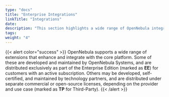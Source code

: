 ```yaml
---
type: "docs"
title: "Enterprise Integrations"
linkTitle: "Integrations"
date:
description: "This section highlights a wide range of OpenNebula integrations with enterprise technologies and third-party components. These integrations extend the platform's functionality — covering orchestration, storage, backup, billing, and application management — and demonstrate how OpenNebula can be seamlessly embedded into complex IT ecosystems."
tags:
weight: "4"
---
```


{{< alert color="success" >}}
OpenNebula supports a wide range of extensions that enhance and integrate with the core platform. Some of these are developed and maintained by OpenNebula Systems, and are distributed exclusively as part of the Enterprise Edition (marked as **EE**) for customers with an active subscription. Others may be developed, self-certified, and maintained by technology partners, and are distributed under separate commercial or open-source licenses, depending on the provider and use case (marked as **TP** for Third-Party).
{{< /alert >}}

